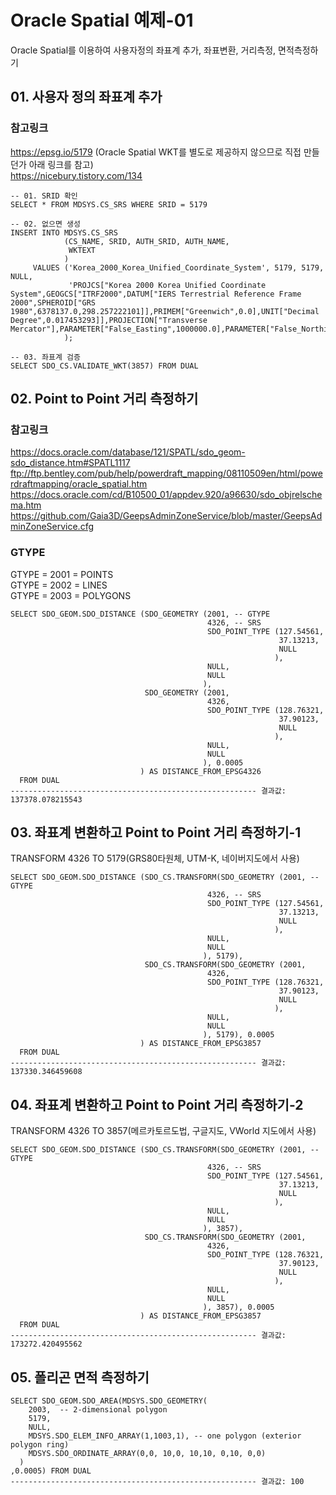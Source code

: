 # Oracle Spatial 예제-01
Oracle Spatial를 이용하여 사용자정의 좌표계 추가, 좌표변환, 거리측정, 면적측정하기

## 01. 사용자 정의 좌표계 추가 
### 참고링크  
https://epsg.io/5179 (Oracle Spatial WKT를 별도로 제공하지 않으므로 직접 만들던가 아래 링크를 참고)  
https://nicebury.tistory.com/134  
```
-- 01. SRID 확인
SELECT * FROM MDSYS.CS_SRS WHERE SRID = 5179

-- 02. 없으면 생성
INSERT INTO MDSYS.CS_SRS
            (CS_NAME, SRID, AUTH_SRID, AUTH_NAME,
             WKTEXT
            )
     VALUES ('Korea_2000_Korea_Unified_Coordinate_System', 5179, 5179, NULL,
             'PROJCS["Korea 2000 Korea Unified Coordinate System",GEOGCS["ITRF2000",DATUM["IERS Terrestrial Reference Frame 2000",SPHEROID["GRS 1980",6378137.0,298.257222101]],PRIMEM["Greenwich",0.0],UNIT["Decimal Degree",0.017453293]],PROJECTION["Transverse Mercator"],PARAMETER["False_Easting",1000000.0],PARAMETER["False_Northing",2000000.0],PARAMETER["Central_Meridian",127.5],PARAMETER["Scale_Factor",0.9996],PARAMETER["Latitude_Of_Origin",38.0],UNIT["Meter",1.0]]'
            );
            
-- 03. 좌표계 검증            
SELECT SDO_CS.VALIDATE_WKT(3857) FROM DUAL
```

## 02. Point to Point 거리 측정하기
### 참고링크  
https://docs.oracle.com/database/121/SPATL/sdo_geom-sdo_distance.htm#SPATL1117  
ftp://ftp.bentley.com/pub/help/powerdraft_mapping/08110509en/html/powerdraftmapping/oracle_spatial.htm  
https://docs.oracle.com/cd/B10500_01/appdev.920/a96630/sdo_objrelschema.htm  
https://github.com/Gaia3D/GeepsAdminZoneService/blob/master/GeepsAdminZoneService.cfg  
### GTYPE  
GTYPE = 2001 = POINTS  
GTYPE = 2002 = LINES  
GTYPE = 2003 = POLYGONS  
```
SELECT SDO_GEOM.SDO_DISTANCE (SDO_GEOMETRY (2001, -- GTYPE
                                            4326, -- SRS 
                                            SDO_POINT_TYPE (127.54561, 
                                                            37.13213,
                                                            NULL
                                                           ),
                                            NULL,
                                            NULL
                                           ),
                              SDO_GEOMETRY (2001,
                                            4326,
                                            SDO_POINT_TYPE (128.76321,
                                                            37.90123,
                                                            NULL
                                                           ),
                                            NULL,
                                            NULL
                                           ), 0.0005
                             ) AS DISTANCE_FROM_EPSG4326
  FROM DUAL
------------------------------------------------------- 결과값: 137378.078215543
```

## 03. 좌표계 변환하고 Point to Point 거리 측정하기-1 
TRANSFORM 4326 TO 5179(GRS80타원체, UTM-K, 네이버지도에서 사용)
```
SELECT SDO_GEOM.SDO_DISTANCE (SDO_CS.TRANSFORM(SDO_GEOMETRY (2001, -- GTYPE
                                            4326, -- SRS 
                                            SDO_POINT_TYPE (127.54561, 
                                                            37.13213,
                                                            NULL
                                                           ),
                                            NULL,
                                            NULL
                                           ), 5179),
                              SDO_CS.TRANSFORM(SDO_GEOMETRY (2001,
                                            4326,
                                            SDO_POINT_TYPE (128.76321,
                                                            37.90123,
                                                            NULL
                                                           ),
                                            NULL,
                                            NULL
                                           ), 5179), 0.0005
                             ) AS DISTANCE_FROM_EPSG3857
  FROM DUAL
------------------------------------------------------- 결과값: 137330.346459608
```

## 04. 좌표계 변환하고 Point to Point 거리 측정하기-2
TRANSFORM 4326 TO 3857(메르카토르도법, 구글지도, VWorld 지도에서 사용)
```
SELECT SDO_GEOM.SDO_DISTANCE (SDO_CS.TRANSFORM(SDO_GEOMETRY (2001, -- GTYPE
                                            4326, -- SRS 
                                            SDO_POINT_TYPE (127.54561, 
                                                            37.13213,
                                                            NULL
                                                           ),
                                            NULL,
                                            NULL
                                           ), 3857),
                              SDO_CS.TRANSFORM(SDO_GEOMETRY (2001,
                                            4326,
                                            SDO_POINT_TYPE (128.76321,
                                                            37.90123,
                                                            NULL
                                                           ),
                                            NULL,
                                            NULL
                                           ), 3857), 0.0005
                             ) AS DISTANCE_FROM_EPSG3857
  FROM DUAL
------------------------------------------------------- 결과값: 173272.420495562
```

## 05. 폴리곤 면적 측정하기
```
SELECT SDO_GEOM.SDO_AREA(MDSYS.SDO_GEOMETRY(
    2003,  -- 2-dimensional polygon
    5179,
    NULL,
    MDSYS.SDO_ELEM_INFO_ARRAY(1,1003,1), -- one polygon (exterior polygon ring)
    MDSYS.SDO_ORDINATE_ARRAY(0,0, 10,0, 10,10, 0,10, 0,0)
  )
,0.0005) FROM DUAL
------------------------------------------------------- 결과값: 100
```
